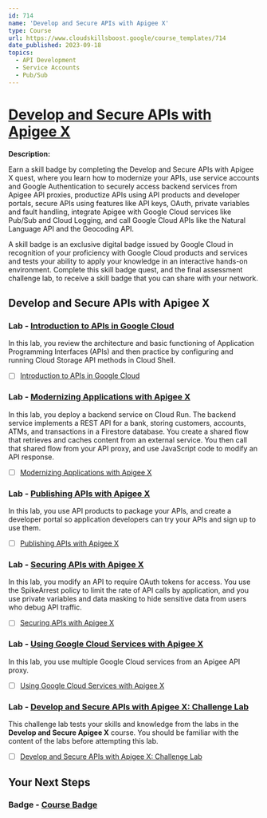 ```yaml
---
id: 714
name: 'Develop and Secure APIs with Apigee X'
type: Course
url: https://www.cloudskillsboost.google/course_templates/714
date_published: 2023-09-18
topics:
  - API Development
  - Service Accounts
  - Pub/Sub
---
```


# [Develop and Secure APIs with Apigee X](https://www.cloudskillsboost.google/course_templates/714)

**Description:**

Earn a skill badge by completing the Develop and Secure APIs with Apigee X quest, where you learn how to modernize your APIs, use service accounts and Google Authentication to securely access backend services from Apigee API proxies, productize APIs using API products and developer portals, secure APIs using features like API keys, OAuth, private variables and fault handling, integrate Apigee with Google Cloud services like Pub/Sub and Cloud Logging, and call Google Cloud APIs like the Natural Language API and the Geocoding API.

A skill badge is an exclusive digital badge issued by Google Cloud in recognition of your proficiency with Google Cloud products and services and tests your ability to apply your knowledge in an interactive hands-on environment. Complete this skill badge quest, and the final assessment challenge lab, to receive a skill badge that you can share with your network.

## Develop and Secure APIs with Apigee X

### Lab - [Introduction to APIs in Google Cloud](https://www.cloudskillsboost.google/course_templates/714/labs/408144)

In this lab, you review the architecture and basic functioning of Application Programming Interfaces (APIs) and then practice by configuring and running Cloud Storage API methods in Cloud Shell.

* [ ] [Introduction to APIs in Google Cloud](../labs/Introduction-to-APIs-in-Google-Cloud.md)

### Lab - [Modernizing Applications with Apigee X](https://www.cloudskillsboost.google/course_templates/714/labs/408145)

In this lab, you deploy a backend service on Cloud Run. The backend service implements a REST API for a bank, storing customers, accounts, ATMs, and transactions in a Firestore database. You create a shared flow that retrieves and caches content from an external service. You then call that shared flow from your API proxy, and use JavaScript code to modify an API response.

* [ ] [Modernizing Applications with Apigee X](../labs/Modernizing-Applications-with-Apigee-X.md)

### Lab - [Publishing APIs with Apigee X](https://www.cloudskillsboost.google/course_templates/714/labs/408146)

In this lab, you use API products to package your APIs, and create a developer portal so application developers can try your APIs and sign up to use them.

* [ ] [Publishing APIs with Apigee X](../labs/Publishing-APIs-with-Apigee-X.md)

### Lab - [Securing APIs with Apigee X](https://www.cloudskillsboost.google/course_templates/714/labs/408147)

In this lab, you modify an API to require OAuth tokens for access. You use the SpikeArrest policy to limit the rate of API calls by application, and you use private variables and data masking to hide sensitive data from users who debug API traffic.

* [ ] [Securing APIs with Apigee X](../labs/Securing-APIs-with-Apigee-X.md)

### Lab - [Using Google Cloud Services with Apigee X](https://www.cloudskillsboost.google/course_templates/714/labs/408148)

In this lab, you use multiple Google Cloud services from an Apigee API proxy.

* [ ] [Using Google Cloud Services with Apigee X](../labs/Using-Google-Cloud-Services-with-Apigee-X.md)

### Lab - [Develop and Secure APIs with Apigee X: Challenge Lab](https://www.cloudskillsboost.google/course_templates/714/labs/408149)

This challenge lab tests your skills and knowledge from the labs in the <b>Develop and Secure Apigee X</b> course.  You should be familiar with the content of the labs before attempting this lab.

* [ ] [Develop and Secure APIs with Apigee X: Challenge Lab](../labs/Develop-and-Secure-APIs-with-Apigee-X-Challenge-Lab.md)

## Your Next Steps

### Badge - [Course Badge](https://www.cloudskillsboost.google)
